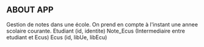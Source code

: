 ## ABOUT APP

Gestion de notes dans une école. On prend en compte à l'instant une annee scolaire courante.
Etudiant (id, identite)
Note_Ecus (Intermediaire entre etudiant et Ecus)
Ecus (id, libUe, libEcu)
